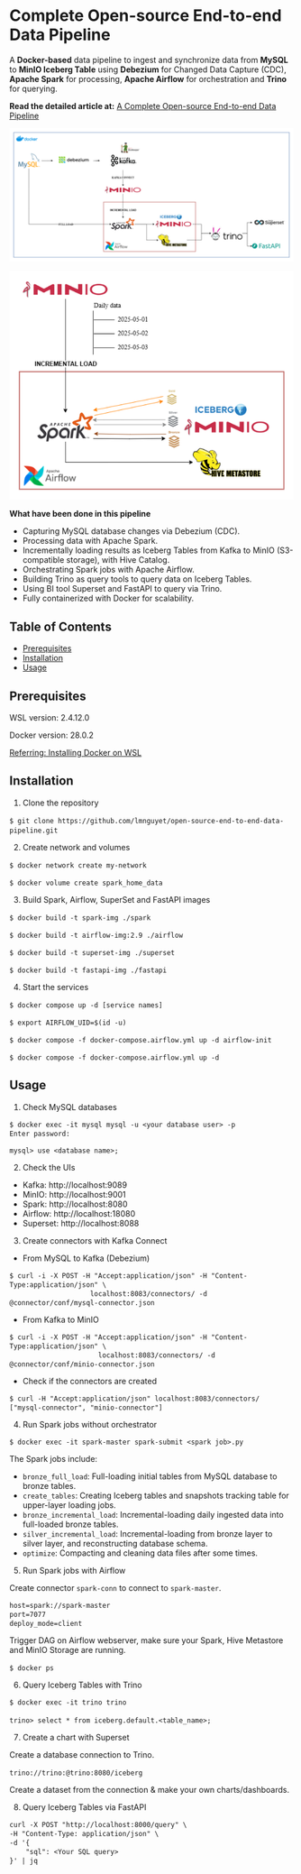 # Complete Open-source End-to-end Data Pipeline
A **Docker-based** data pipeline to ingest and synchronize data from **MySQL** to **MinIO Iceberg Table** using **Debezium** for Changed Data Capture (CDC), **Apache Spark** for processing, **Apache Airflow** for orchestration and **Trino** for querying.

**Read the detailed article at:** [A Complete Open-source End-to-end Data Pipeline](https://medium.com/@lmnguyet.vt/a-complete-open-source-end-to-end-data-pipeline-0cf8b9013baf)

![](images/full_flow.png)

![](images/detail_flow.png)

**What have been done in this pipeline**
- Capturing MySQL database changes via Debezium (CDC).
- Processing data with Apache Spark.
- Incrementally loading results as Iceberg Tables from Kafka to MinIO (S3-compatible storage), with Hive Catalog.
- Orchestrating Spark jobs with Apache Airflow.
- Building Trino as query tools to query data on Iceberg Tables.
- Using BI tool Superset and FastAPI to query via Trino.
- Fully containerized with Docker for scalability.

## Table of Contents
- [Prerequisites](#prerequisites)
- [Installation](#installation)
- [Usage](#usage)

## Prerequisites
WSL version: 2.4.12.0

Docker version: 28.0.2

[Referring: Installing Docker on WSL](https://docs.docker.com/engine/install/ubuntu/#install-using-the-repository)

## Installation
1. Clone the repository

```$ git clone https://github.com/lmnguyet/open-source-end-to-end-data-pipeline.git```

2. Create network and volumes

```$ docker network create my-network```

```$ docker volume create spark_home_data```

3. Build Spark, Airflow, SuperSet and FastAPI images

```$ docker build -t spark-img ./spark```

```$ docker build -t airflow-img:2.9 ./airflow```

```$ docker build -t superset-img ./superset```

```$ docker build -t fastapi-img ./fastapi```

4. Start the services

```$ docker compose up -d [service names]```

```$ export AIRFLOW_UID=$(id -u)```

```$ docker compose -f docker-compose.airflow.yml up -d airflow-init```

```$ docker compose -f docker-compose.airflow.yml up -d```

## Usage
1. Check MySQL databases

```
$ docker exec -it mysql mysql -u <your database user> -p
Enter password:
```

```
mysql> use <database name>;
```

2. Check the UIs
- Kafka: http://localhost:9089
- MinIO: http://localhost:9001
- Spark: http://localhost:8080
- Airflow: http://localhost:18080
- Superset: http://localhost:8088

3. Create connectors with Kafka Connect
- From MySQL to Kafka (Debezium)

```
$ curl -i -X POST -H "Accept:application/json" -H "Content-Type:application/json" \
                    localhost:8083/connectors/ -d @connector/conf/mysql-connector.json
```

- From Kafka to MinIO

```
$ curl -i -X POST -H "Accept:application/json" -H "Content-Type:application/json" \
                      localhost:8083/connectors/ -d @connector/conf/minio-connector.json
```

- Check if the connectors are created

```
$ curl -H "Accept:application/json" localhost:8083/connectors/
["mysql-connector", "minio-connector"]
```

4. Run Spark jobs without orchestrator

```
$ docker exec -it spark-master spark-submit <spark job>.py
```

The Spark jobs include:
- ```bronze_full_load```: Full-loading initial tables from MySQL database to bronze tables.
- ```create_tables```: Creating Iceberg tables and snapshots tracking table for upper-layer loading jobs.
- ```bronze_incremental_load```: Incremental-loading daily ingested data into full-loaded bronze tables.
- ```silver_incremental_load```: Incremental-loading from bronze layer to silver layer, and reconstructing database schema.
- ```optimize```: Compacting and cleaning data files after some times.

5. Run Spark jobs with Airflow

Create connector ```spark-conn``` to connect to ```spark-master```.

```
host=spark://spark-master
port=7077
deploy_mode=client
```

Trigger DAG on Airflow webserver, make sure your Spark, Hive Metastore and MinIO Storage are running.

```$ docker ps```

6. Query Iceberg Tables with Trino

```
$ docker exec -it trino trino

trino> select * from iceberg.default.<table_name>;
```

7. Create a chart with Superset

Create a database connection to Trino.

```trino://trino:@trino:8080/iceberg```

Create a dataset from the connection & make your own charts/dashboards.

8. Query Iceberg Tables via FastAPI

```
curl -X POST "http://localhost:8000/query" \
-H "Content-Type: application/json" \
-d '{
    "sql": <Your SQL query>
}' | jq
```
